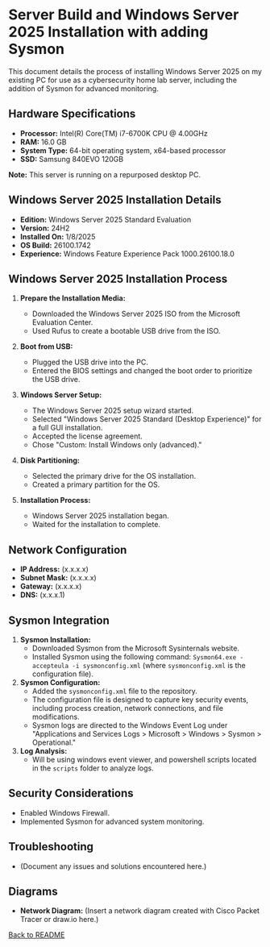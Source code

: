 # Server Build and Windows Server 2025 Installation with adding Sysmon

This document details the process of installing Windows Server 2025 on my existing PC for use as a cybersecurity home lab server, including the addition of Sysmon for advanced monitoring.

## Hardware Specifications

* **Processor:** Intel(R) Core(TM) i7-6700K CPU @ 4.00GHz
* **RAM:** 16.0 GB
* **System Type:** 64-bit operating system, x64-based processor
* **SSD:** Samsung 840EVO 120GB

**Note:** This server is running on a repurposed desktop PC.

## Windows Server 2025 Installation Details

* **Edition:** Windows Server 2025 Standard Evaluation
* **Version:** 24H2
* **Installed On:** 1/8/2025
* **OS Build:** 26100.1742
* **Experience:** Windows Feature Experience Pack 1000.26100.18.0

## Windows Server 2025 Installation Process

1.  **Prepare the Installation Media:**
    * Downloaded the Windows Server 2025 ISO from the Microsoft Evaluation Center.
    * Used Rufus to create a bootable USB drive from the ISO.

2.  **Boot from USB:**
    * Plugged the USB drive into the PC.
    * Entered the BIOS settings and changed the boot order to prioritize the USB drive.

3.  **Windows Server Setup:**
    * The Windows Server 2025 setup wizard started.
    * Selected "Windows Server 2025 Standard (Desktop Experience)" for a full GUI installation.
    * Accepted the license agreement.
    * Chose "Custom: Install Windows only (advanced)."

4.  **Disk Partitioning:**
    * Selected the primary drive for the OS installation.
    * Created a primary partition for the OS.

5.  **Installation Process:**
    * Windows Server 2025 installation began.
    * Waited for the installation to complete.

## Network Configuration

* **IP Address:** (x.x.x.x)
* **Subnet Mask:** (x.x.x.x)
* **Gateway:** (x.x.x.x)
* **DNS:** (x.x.x.1)

## Sysmon Integration

1.  **Sysmon Installation:**
    * Downloaded Sysmon from the Microsoft Sysinternals website.
    * Installed Sysmon using the following command: `Sysmon64.exe -accepteula -i sysmonconfig.xml` (where `sysmonconfig.xml` is the configuration file).
2.  **Sysmon Configuration:**
    * Added the `sysmonconfig.xml` file to the repository.
    * The configuration file is designed to capture key security events, including process creation, network connections, and file modifications.
    * Sysmon logs are directed to the Windows Event Log under "Applications and Services Logs > Microsoft > Windows > Sysmon > Operational."
3.  **Log Analysis:**
    * Will be using windows event viewer, and powershell scripts located in the `scripts` folder to analyze logs.

## Security Considerations

* Enabled Windows Firewall.
* Implemented Sysmon for advanced system monitoring.

## Troubleshooting

* (Document any issues and solutions encountered here.)

## Diagrams

* **Network Diagram:** (Insert a network diagram created with Cisco Packet Tracer or draw.io here.)

[Back to README](README.md)
